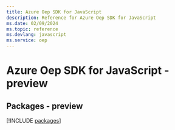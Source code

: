 ```yaml
---
title: Azure Oep SDK for JavaScript
description: Reference for Azure Oep SDK for JavaScript
ms.date: 02/09/2024
ms.topic: reference
ms.devlang: javascript
ms.service: oep
---
```

# Azure Oep SDK for JavaScript - preview
## Packages - preview
[!INCLUDE [packages](oep-index.md)]
